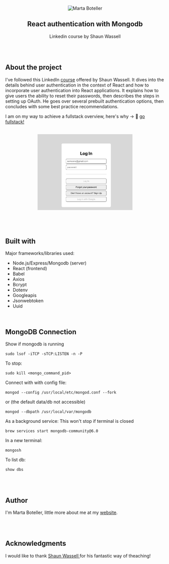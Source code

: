<!-- PROJECT TITLE -->
<br />
<div align="center">
<img src="https://avatars.githubusercontent.com/u/43497073?s=400&u=76b8ae73d9487edc8c80e987e9067832446ab6d1&v=4" alt="Marta Boteller" width="80" height="80">
<h2 align="center">React authentication with Mongodb</h3>
<p align="center"> Linkedin course by Shaun Wassell</p>
<br />
</div>
<br/>

## About the project

I've followed this LinkedIn <a href="https://www.linkedin.com/learning/react-authentication">course</a> offered by Shaun Wassell. It dives into the details behind user authentication in the context of React and how to incorporate user authentication into React applications. It explains how to give users the ability to reset their passwords, then describes the steps in setting up OAuth. He goes over several prebuilt authentication options, then concludes with some best practice recommendations.

I am on my way to achieve a fullstack overview, here's why -> :rocket: [go fullstack!](https://martaboteller.com/fullstack)

<br/>

<img style="display:block;margin-left:auto;margin-right:auto;padding-bottom:40px" src="./front-end/public/ui.png" width="300" alt="project's view">

<br/>

## Built with

Major frameworks/libraries used:

- Node.js/Express/Mongodb (server)
- React (frontend)
- Babel
- Axios
- Bcrypt
- Dotenv
- Googleapis
- Jsonwebtoken
- Uuid

<br/>

## MongoDB Connection

Show if mongodb is running

```
sudo lsof -iTCP -sTCP:LISTEN -n -P
```

To stop:

```
sudo kill <mongo_command_pid>
```

Connect with with config file:

```
mongod --config /usr/local/etc/mongod.conf --fork
```

or (the default data/db not accessible)

```
mongod --dbpath /usr/local/var/mongodb
```

As a background service:
This won't stop if terminal is closed

```
brew services start mongodb-community@6.0
```

In a new terminal:

```
mongosh
```

To list db:

```
show dbs
```

<br/> <br/>

## Author

I'm Marta Boteller, little more about me at my [website](https://martaboteller.com).

<br/> <br/>

## Acknowledgments

<p>I would like to thank <a href="https://www.linkedin.com/learning/react-authentication">Shaun Wassell </a> for his fantastic way of theaching!
